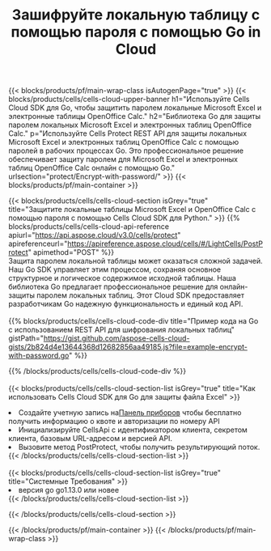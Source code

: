 ﻿---
title:  Зашифруйте локальную таблицу с помощью пароля с помощью Go in Cloud
description:  Облачные API и SDK для защиты Microsoft Excel и OpenOffice Calc с Go. Зашифруйте локальные таблицы с помощью пароля с помощью Cells Cloud API SDK для Go.
---
{{< blocks/products/pf/main-wrap-class isAutogenPage="true" >}}
{{< blocks/products/cells/cells-cloud-upper-banner h1="Используйте Cells Cloud SDK для Go, чтобы защитить паролем локальные Microsoft Excel и электронные таблицы OpenOffice Calc." h2="Библиотека Go для защиты паролем локальных Microsoft Excel и электронных таблиц OpenOffice Calc." p="Используйте Cells Protect REST API для защиты локальных Microsoft Excel и электронных таблиц OpenOffice Calc с помощью паролей в рабочих процессах Go. Это профессиональное решение обеспечивает защиту паролем для Microsoft Excel и электронных таблиц OpenOffice Calc онлайн с помощью Go." urlsection="protect/Encrypt-with-password/" >}}
{{< blocks/products/pf/main-container >}}

{{< blocks/products/cells/cells-cloud-section isGrey="true" title="Защитите локальные таблицы Microsoft Excel и OpenOffice Calc с помощью пароля с помощью Cells Cloud SDK для Python." >}}
{{% blocks/products/cells/cells-cloud-api-reference apiurl="https://api.aspose.cloud/v3.0/cells/protect" apireferenceurl="https://apireference.aspose.cloud/cells/#/LightCells/PostProtect" apimethod="POST" %}}
<br/>
Защита паролем локальной таблицы может оказаться сложной задачей. Наш Go SDK управляет этим процессом, сохраняя основное структурное и логическое содержимое исходной таблицы. Наша библиотека Go предлагает профессиональное решение для онлайн-защиты паролем локальных таблиц. Этот Cloud SDK предоставляет разработчикам Go надежную функциональность и единый код API.
<br/>
<br/>
{{% blocks/products/cells/cells-cloud-code-div title="Пример кода на Go с использованием REST API для шифрования локальных таблиц" gistPath="https://gist.github.com/aspose-cells-cloud-gists/2b824d4e13644368d12682856aa49185.js?file=example-encrypt-with-password.go" %}}
  
{{% /blocks/products/cells/cells-cloud-code-div %}}
<br/>
<br/>
{{< blocks/products/cells/cells-cloud-section-list isGrey="true" title="Как использовать Cells Cloud SDK для Go для защиты файла Excel" >}}
<li> Создайте учетную запись на<a href="https://dashboard.aspose.cloud/">Панель приборов</a> чтобы бесплатно получить информацию о квоте и авторизации по номеру API</li>
<li>Инициализируйте CellsApi с идентификатором клиента, секретом клиента, базовым URL-адресом и версией API.</li>
<li>Вызовите метод PostProtect, чтобы получить результирующий поток.</li>
{{< /blocks/products/cells/cells-cloud-section-list >}}
<br/>
<br/>
{{< blocks/products/cells/cells-cloud-section-list isGrey="true" title="Системные Требования" >}}
<li>версия go go1.13.0 или новее</li>
{{< /blocks/products/cells/cells-cloud-section-list >}}

{{< /blocks/products/cells/cells-cloud-section >}}

{{< /blocks/products/pf/main-container >}}
{{< /blocks/products/pf/main-wrap-class >}}
